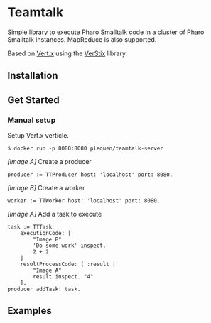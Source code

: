 # Teamtalk

Simple library to execute Pharo Smalltalk code in a cluster of Pharo Smalltalk instances.
MapReduce is also supported.

Based on [Vert.x](http://vertx.io/) using the [VerStix](https://github.com/mumez/VerStix) library.

## Installation

## Get Started

### Manual setup

Setup Vert.x verticle.

```
$ docker run -p 8080:8080 plequen/teamtalk-server
```

*[Image A]* Create a producer

```smalltalk
producer := TTProducer host: 'localhost' port: 8080.
```

*[Image B]* Create a worker

```smalltalk
worker := TTWorker host: 'localhost' port: 8080.
```

*[Image A]* Add a task to execute

```smalltalk
task := TTTask
	executionCode: [
		"Image B"
		'Do some work' inspect.
		2 + 2
	]
	resultProcessCode: [ :result |
		"Image A"
		result inspect. "4"
	].
producer addTask: task.
```


## Examples


